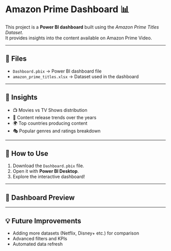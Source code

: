 # Amazon Prime Dashboard 📊

This project is a **Power BI dashboard** built using the *Amazon Prime Titles Dataset*.  
It provides insights into the content available on Amazon Prime Video.

---

## 📂 Files
- `Dashboard.pbix` → Power BI dashboard file  
- `amazon_prime_titles.xlsx` → Dataset used in the dashboard  

---

## 🔑 Insights
- 📺 Movies vs TV Shows distribution  
- 📅 Content release trends over the years  
- 🌍 Top countries producing content  
- 🎭 Popular genres and ratings breakdown  

---

## 🚀 How to Use
1. Download the `Dashboard.pbix` file.  
2. Open it with **Power BI Desktop**.  
3. Explore the interactive dashboard!  

---

## 📸 Dashboard Preview 

---

## 💡 Future Improvements
- Adding more datasets (Netflix, Disney+ etc.) for comparison  
- Advanced filters and KPIs  
- Automated data refresh  



